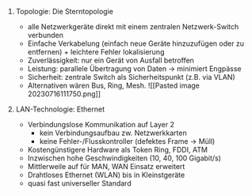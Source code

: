 1. Topologie: Die Sterntopologie
	- alle Netzwerkgeräte direkt mit einem zentralen Netzwerk-Switch verbunden
	- Einfache Verkabelung (einfach neue Geräte hinzuzufügen oder zu entfernen) + leichtere Fehler lokalisierung
	- Zuverlässigkeit: nur ein Gerät von Ausfall betroffen
	- Leistung: parallele Übertragung von Daten -> minimiert Engpässe
	- Sicherheit: zentrale Switch als Sicherheitspunkt (z.B. via VLAN)
	- Alternativen wären Bus, Ring, Mesh.
![[Pasted image 20230716111750.png]]

2. LAN-Technologie: Ethernet
	- Verbindungslose Kommunikation auf Layer 2
		- kein Verbindungsaufbau zw. Netzwerkkarten
		- keine Fehler-/Flusskontroller (defektes Frame -> Müll)
	- Kostengünstigere Hardware als Token Ring, FDDI, ATM
	- Inzwischen hohe Geschwindigkeiten (10, 40, 100 Gigabit/s)
	- Mittlerweile auf für MAN, WAN Einsatz erweitert
	- Drahtloses Ethernet (WLAN) bis in Kleinstgeräte
	- quasi fast universeller Standard